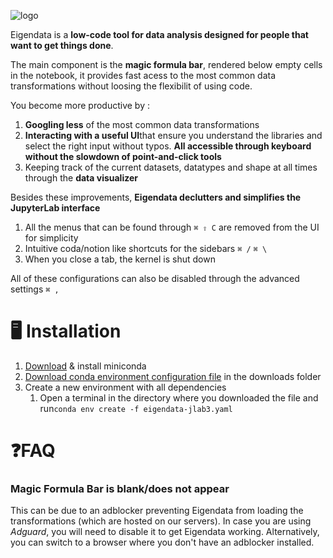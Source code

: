 ![logo](/media/logo.png)

Eigendata is a **low-code tool for data analysis designed for people that want to get things done**. 

The main component is the **magic formula bar**, rendered below empty cells in the notebook, it provides fast acess to the most common data transformations without loosing the flexibilit of using code.

You become more productive by :

1. **Googling less** of the most common data transformations
2. **Interacting with a useful UI**that ensure you understand the libraries and select the right input without typos. **All accessible through keyboard without the slowdown of point-and-click tools**
3. Keeping track of the current datasets, datatypes and shape at all times through the **data visualizer**



Besides these improvements, **Eigendata declutters and simplifies the JupyterLab interface**

1. All the menus that can be found through `⌘ ⇧ C` are removed from the UI for simplicity
2. Intuitive coda/notion like shortcuts for the sidebars `⌘ /` `⌘ \`
3. When you close a tab, the kernel is shut down 

All of these configurations can also be disabled through the advanced settings `⌘ ,`

# 🖥️ Installation

1. [Download](https://docs.conda.io/en/latest/miniconda.html) & install miniconda
2. <a href="files/environment.yaml" download="">Download conda environment configuration file</a>  in the downloads folder
3. Create a new environment with all dependencies 
   1. Open a terminal in the directory where you downloaded the file and run`conda env create -f eigendata-jlab3.yaml ` 



# ❓FAQ

### Magic Formula Bar is blank/does not appear

This can be due to an adblocker preventing Eigendata from loading the transformations (which are hosted on our servers). In case you are using *Adguard*, you will need to disable it to get Eigendata working. Alternatively, you can switch to a browser where you don't have an adblocker installed.

